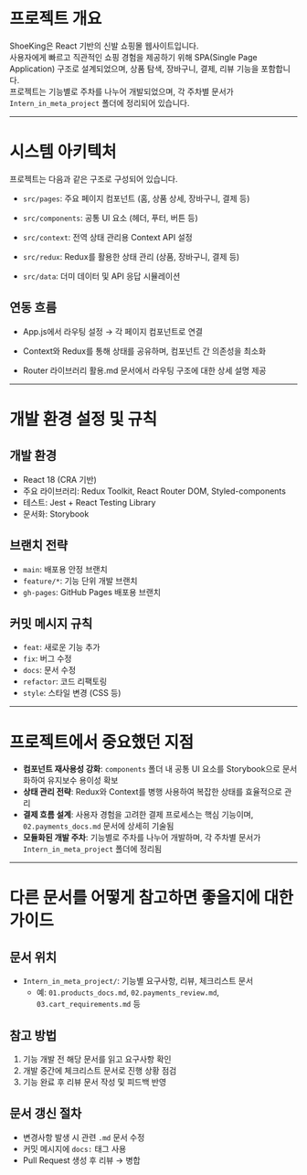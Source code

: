 # 프로젝트 개요
ShoeKing은 React 기반의 신발 쇼핑몰 웹사이트입니다.  
사용자에게 빠르고 직관적인 쇼핑 경험을 제공하기 위해 SPA(Single Page Application) 구조로 설계되었으며, 상품 탐색, 장바구니, 결제, 리뷰 기능을 포함합니다.  
프로젝트는 기능별로 주차를 나누어 개발되었으며, 각 주차별 문서가 `Intern_in_meta_project` 폴더에 정리되어 있습니다.

---

# 시스템 아키텍처
프로젝트는 다음과 같은 구조로 구성되어 있습니다.

- `src/pages`: 주요 페이지 컴포넌트 (홈, 상품 상세, 장바구니, 결제 등)

- `src/components`: 공통 UI 요소 (헤더, 푸터, 버튼 등)

- `src/context`: 전역 상태 관리용 Context API 설정

- `src/redux`: Redux를 활용한 상태 관리 (상품, 장바구니, 결제 등)

- `src/data`: 더미 데이터 및 API 응답 시뮬레이션

## 연동 흐름

- App.js에서 라우팅 설정 → 각 페이지 컴포넌트로 연결

- Context와 Redux를 통해 상태를 공유하며, 컴포넌트 간 의존성을 최소화

- Router 라이브러리 활용.md 문서에서 라우팅 구조에 대한 상세 설명 제공

---

# 개발 환경 설정 및 규칙

## 개발 환경
- React 18 (CRA 기반)
- 주요 라이브러리: Redux Toolkit, React Router DOM, Styled-components
- 테스트: Jest + React Testing Library
- 문서화: Storybook

## 브랜치 전략
- `main`: 배포용 안정 브랜치
- `feature/*`: 기능 단위 개발 브랜치
- `gh-pages`: GitHub Pages 배포용 브랜치

## 커밋 메시지 규칙
- `feat`: 새로운 기능 추가
- `fix`: 버그 수정
- `docs`: 문서 수정
- `refactor`: 코드 리팩토링
- `style`: 스타일 변경 (CSS 등)

---

# 프로젝트에서 중요했던 지점

- **컴포넌트 재사용성 강화**: `components` 폴더 내 공통 UI 요소를 Storybook으로 문서화하여 유지보수 용이성 확보
- **상태 관리 전략**: Redux와 Context를 병행 사용하여 복잡한 상태를 효율적으로 관리
- **결제 흐름 설계**: 사용자 경험을 고려한 결제 프로세스는 핵심 기능이며, `02.payments_docs.md` 문서에 상세히 기술됨
- **모듈화된 개발 주차**: 기능별로 주차를 나누어 개발하며, 각 주차별 문서가 `Intern_in_meta_project` 폴더에 정리됨

---

# 다른 문서를 어떻게 참고하면 좋을지에 대한 가이드

## 문서 위치
- `Intern_in_meta_project/`: 기능별 요구사항, 리뷰, 체크리스트 문서
  - 예: `01.products_docs.md`, `02.payments_review.md`, `03.cart_requirements.md` 등

## 참고 방법
1. 기능 개발 전 해당 문서를 읽고 요구사항 확인
2. 개발 중간에 체크리스트 문서로 진행 상황 점검
3. 기능 완료 후 리뷰 문서 작성 및 피드백 반영

## 문서 갱신 절차
- 변경사항 발생 시 관련 `.md` 문서 수정
- 커밋 메시지에 `docs:` 태그 사용
- Pull Request 생성 후 리뷰 → 병합

